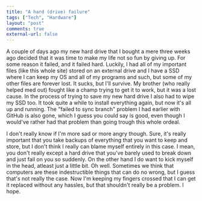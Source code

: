 ```yaml
---
title: "A hard (drive) failure"
tags: ["Tech", "Hardware"]
layout: "post"
comments: true
external-url: false
---
```


A couple of days ago my new hard drive that I bought a mere three weeks ago decided that it was time to make my life not so fun by giving up. For some reason it failed, and it failed hard. Luckily, I had all of my important files (like this whole site) stored on an external drive and I have a SSD where I can keep my OS and all of my programs and such, but some of my other files are forever lost. It sucks, but I'll survive. My brother (who really helped med out) fought like a champ trying to get it to work, but it was a lost cause. In the process of trying to save my new hard drive I also had to wipe my SSD too. It took quite a while to install everything again, but now it's all up and running. The "failed to sync branch" problem I had earlier with GitHub is also gone, which I guess you could say is good, even though I would've rather had that problem than going trough this whole ordeal. 

I don't really know if I'm more sad or more angry though. Sure, it's really important that you take backups of everything that you want to keep and store, but I don't think I really can blame myself entirely in this case. I mean, you don't really except a hard drive that you've barely used to break down and just fail on you so suddenly. On the other hand I do want to kick myself in the head, atleast just a little bit. Oh well. Sometimes we think that computers are these indestructible things that can do no wrong, but I guess that's not really the case. Now I'm keeping my fingers crossed that I can get it replaced without any hassles, but that shouldn't really be a problem. I hope.
